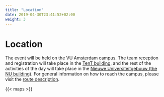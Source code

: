 ```yaml
---
title: "Location"
date: 2019-04-30T23:41:52+02:00
weight: 3
---
```


# Location

The event will be held on the VU Amsterdam campus. The team reception and registration will take place in the [TenT building](https://goo.gl/maps/NHDj2AMV7TNNSFar9), and the rest of the activities of the day will take place in the [Nieuwe Universiteitgebouw (the NU building)](https://goo.gl/maps/APgVfaAgoTCWiRS1A). For general information on how to reach the campus, please visit the [route description](https://vu.nl/en/about-vu/more-about/route-description). 

{{< maps >}}

